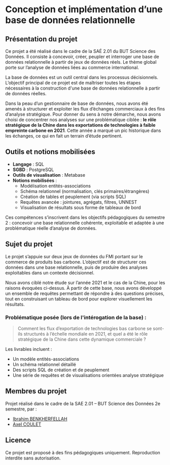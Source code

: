 # Conception et implémentation d’une base de données relationnelle

## Présentation du projet

Ce projet a été réalisé dans le cadre de la SAÉ 2.01 du BUT Science des Données. Il consiste à concevoir, créer, peupler et interroger une base de données relationnelle à partir de jeux de données réels. Le thème global porte sur l’analyse de données liées au commerce international. 

La base de données est un outil central dans les processus décisionnels. L’objectif principal de ce projet est de maîtriser toutes les étapes nécessaires à la construction d'une base de données relationnelle à partir de données réelles.

Dans la peau d’un gestionnaire de base de données, nous avons été amenés à structurer et exploiter les flux d’échanges commerciaux à des fins d’analyse stratégique. Pour donner du sens à notre démarche, nous avons choisi de concentrer nos analyses sur une problématique ciblée : **le rôle stratégique de la Chine dans les exportations de technologies à faible empreinte carbone en 2021**. Cette année a marqué un pic historique dans les échanges, ce qui en fait un terrain d’étude pertinent.

## Outils et notions mobilisées

- **Langage** : SQL
- **SGBD** : PostgreSQL
- **Outils de visualisation** : Metabase
- **Notions mobilisées** :
  - Modélisation entités-associations
  - Schéma relationnel (normalisation, clés primaires/étrangères)
  - Création de tables et peuplement (via scripts SQL)
  - Requêtes avancée : jointures, agrégats, filtres, UNNEST
  - Visualisation de résultats sous forme de tableaux de bord

Ces compétences s’inscrivent dans les objectifs pédagogiques du semestre 2 : concevoir une base relationnelle cohérente, exploitable et adaptée à une problématique réelle d’analyse de données.

## Sujet du projet

Le projet s’appuie sur deux jeux de données du FMI portant sur le commerce de produits bas carbone. L’objectif est de structurer ces données dans une base relationnelle, puis de produire des analyses exploitables dans un contexte décisionnel.

Nous avons ciblé notre étude sur l’année 2021 et le cas de la Chine, pour les raisons évoquées ci-dessus. À partir de cette base, nous avons développé un ensemble de requêtes permettant de répondre à des questions précises, tout en construisant un tableau de bord pour explorer visuellement les résultats.

### Problématique posée (lors de l'intérogation de la base) :
> Comment les flux d’exportation de technologies bas carbone se sont-ils structurés à l’échelle mondiale en 2021, et quel a été le rôle stratégique de la Chine dans cette dynamique commerciale ?

Les livrables incluent :
- Un modèle entités-associations
- Un schéma relationnel détaillé
- Des scripts SQL de création et de peuplement
- Une série de requêtes et de visualisations orientées analyse stratégique

## Membres du projet

Projet réalisé dans le cadre de la SAE 2.01 – BUT Science des Données 2e semestre, par :

- [Ibrahim BENKHERFELLAH](https://github.com/Darckens)  
- [Axel COULET](https://github.com/axcou)

## Licence

Ce projet est proposé à des fins pédagogiques uniquement. Reproduction interdite sans autorisation.
